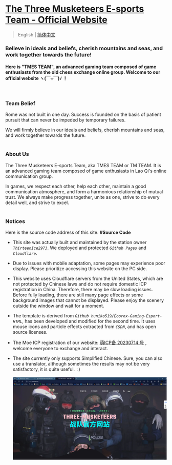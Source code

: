 # [ The Three Musketeers E-sports Team - Official Website ](https://tmes.eu.org/)

> English | [简体中文](README_CN.md) <br>

### Believe in ideals and beliefs, cherish mountains and seas, and work together towards the future!
#### Here is "TMES TEAM", an advanced gaming team composed of game enthusiasts from the old chess exchange online group. Welcome to our official website ヽ(￣⌣￣)ﾉ ！
<br>

### Team Belief
Rome was not built in one day. Success is founded on the basis of patient pursuit that can never be impeded by temporary failures. <br><p></p>We will firmly believe in our ideals and beliefs, cherish mountains and seas, and work together towards the future.<br><br>


### About Us
The Three Musketeers E-sports Team, aka TMES TEAM or TM TEAM. It is an advanced gaming team composed of game enthusiasts in Lao Qi's online communication group.<br><p></p>In games, we respect each other, help each other, maintain a good communication atmosphere, and form a harmonious relationship of mutual trust. We always make progress together, unite as one, strive to do every detail well, and strive to excel.<br><br>


### Notices
Here is the source code address of this site.  <b> #Source Code</b><br>
- This site was actually built and maintained by the station owner <i>`ThirteenIce2973`</i>. We deployed and protected <i>`Github Pages`</i> and <i>`Cloudflare`</i>.
 
- Due to issues with mobile adaptation, some pages may experience poor display. Please prioritize accessing this website on the PC side.
  
- This website uses Cloudflare servers from the United States, which are not protected by Chinese laws and do not require domestic ICP registration in China. Therefore, there may be slow loading issues. Before fully loading, there are still many page effects or some background images that cannot be displayed. Please enjoy the scenery outside the window and wait for a moment.
 
- The template is derived from <i>`Github huniko519/Eoorox-Gaming-Esport-HTML`</i>, has been developed and modified for the second time. It uses mouse icons and particle effects extracted from <i>`CSDN`</i>, and has open source licenses.<br>

- The Moe ICP registration of our website: [萌ICP备 20230714 号](https://icp.gov.moe/?keyword=20230714) , welcome everyone to exchange and interact.

-  The site currently only supports Simplified Chinese. Sure, you can also use a translator, although sometimes the results may not be very satisfactory, it is quite useful. &nbsp;:)<br><br>
[![Index Preview](img/blog/inner_b1.webp "Index")](https://tmes.eu.org/)
